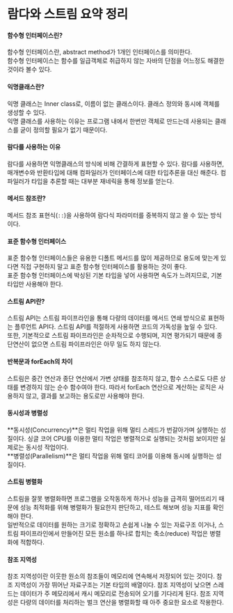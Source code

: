 # 람다와 스트림 요약 정리

#### 함수형 인터페이스린?
함수형 인터페이스란, abstract method가 1개인 인터페이스를 의미한다.  
함수형 인터페이스는 함수를 일급객체로 취급하지 않는 자바의 단점을 어느정도 해결한 것이라 볼수 있다.


#### 익명클래스란?
익명 클래스는 Inner class로, 이름이 없는 클래스이다. 클래스 정의와 동시에 객체를 생성할 수 있다.  
익명 클래스를 사용하는 이유는 프로그램 내에서 한번만 객체로 만드는데 사용되는 클래스를 굳이 정의할 필요가 없기 때문이다.


#### 람다를 사용하는 이유
람다를 사용하면 익명클래스의 방식에 비해 간결하게 표현할 수 있다.
람다를 사용하면, 매개변수와 반환타입에 대해 컴파일러가 인터페이스에 대한 타입추론을 대신 해준다.
컴파일러가 타입을 추론할 때는 대부분 재네릭을 통해 정보를 얻는다.


#### 메서드 참조란?
메서드 참조 표현식(`::`)을 사용하여 람다식 파라미터를 중복하지 않고 쓸 수 있는 방식이다.


#### 표준 함수형 인터페이스
표준 함수형 인터페이스들은 유용한 디폴트 메서드를 많이 제공하므로 용도에 맞는게 있다면 직접 구현하지 말고 표준 함수형 인터페이스를 활용하는 것이 좋다.  
표준 함수형 인터페이스에 박싱된 기본 타입을 넣어 사용하면 속도가 느려지므로, 기본 타입만 사용해야 한다.


#### 스트림 API란?
스트림 API는 스트림 파이프라인을 통해 다량의 데이터를 메서드 연쇄 방식으로 표현하는 플루언트 API다. 스트림 API를 적절하게 사용하면 코드의 가독성을 높일 수 있다.  
또한, 기본적으로 스트림 파이프라인은 순차적으로 수행되며, 지연 평가되기 때문에 종단연산이 없으면 스트림 파이프라인은 아무 일도 하지 않는다.


#### 반복문과 forEach의 차이
스트림은 중간 연산과 종단 연산에서 가변 상태를 참조하지 않고, 함수 스스로도 다른 상태를 변경하지 않는 순수 함수여야 한다.
따라서 forEach 연산으로 계산하는 로직은 사용하지 않고, 결과를 보고하는 용도로만 사용해야 한다.


#### 동시성과 병렬성
**동시성(Concurrency)**은 멀티 작업을 위해 멀티 스레드가 번갈아가며 실행하는 성질이다. 싱글 코어 CPU를 이용한 멀티 작업은 병렬적으로 실행되는 것처럼 보이지만 실제로는 동시성 작업이다.  
**병렬성(Parallelism)**은 멀티 작업을 위해 멀티 코어를 이용해 동시에 실행하는 성질이다.


#### 스트림 병렬화
스트림을 잘못 병렬화하면 프로그램을 오작동하게 하거나 성능을 급격히 떨어뜨리기 때문에 성능 최적화를 위해 병렬화가 필요한지 판단하고, 테스트 해보며 성능 지표를 확인해야 한다.    
일반적으로 데이터를 원하는 크기로 정확하고 손쉽게 나눌 수 있는 자료구조 이거나, 스트림 파이프라인에서 만들어진 모든 원소를 하나로 합치는 축소(reduce) 작업은 병렬화에 적합하다.  


#### 참조 지역성
참조 지역성이란 이웃한 원소의 참조들이 메모리에 연속해서 저장되어 있는 것이다.
참조 지역성이 가장 뛰어난 자료구조는 기본 타입의 배열이다.
참조 지역성이 낮으면 스레드는 데이터가 주 메모리에서 캐시 메모리로 전송되어 오기를 기다리게 된다.
참조 지역성은 다량의 데이터를 처리하는 벌크 연산을 병렬화할 때 아주 중요한 요소로 작용한다.




